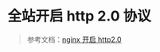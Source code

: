 # 全站开启 http 2.0 协议


<ImgView title="全站开启 http 2.0 协议" url="https://2.z.wiki/autoupload/20231111/Hvx9.1860X1714-image.png" />



> 参考文档：[nginx 开启 http2.0](https://www.tecmint.com/enable-http-2-in-nginx/)
